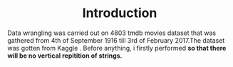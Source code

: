 <h1 align="center">
Introduction
</h1>
Data wrangling was carried out on 4803 tmdb movies dataset that was gathered from 4th of September 1916 till 3rd of February 2017.The dataset was gotten from Kaggle .
Before anything, i firstly performed  <b normalization </b> so that there will be no vertical repitition of strings.

